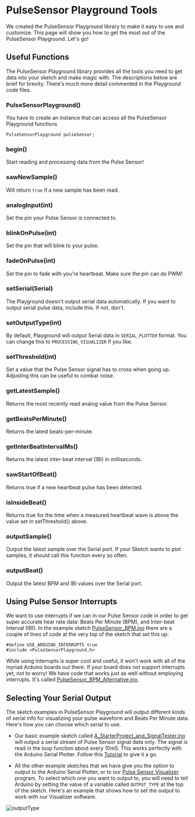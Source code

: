 # PulseSensor Playground Tools

We created the PulseSensor Playground library to make it easy to use and customize. This page will show you how to get the most out of the PulseSensor Playground. Let's go!
	
## Useful Functions

The PulseSensor Playground library provides all the tools you need to get data into your sketch and make magic with. The descriptions below are brief for brevity. There's much more detail commented in the Playground code files.

### PulseSensorPlayground()
You have to create an instance that can access all the PulseSensor Playground functions

	PulseSensorPlayground pulseSensor;

### begin()
Start reading and processing data from the Pulse Sensor!

### sawNewSample()
Will return `true` if a new sample has been read.

### analogInput(int)
Set the pin your Pulse Sensor is connected to.

### blinkOnPulse(int)
Set the pin that will blink to your pulse.

### fadeOnPulse(int)
Set the pin to fade with you're heartbeat. Make sure the pin can do PWM!

### setSerial(Serial)
The Playground doesn't output serial data automatically. If you want to output serial pulse data, include this. If not, don't.

### setOutputType(int)
By default, Playground will output Serial data in `SERIAL_PLOTTER` format. You can change this to `PROCESSING_VISUALIZER` if you like. 

### setThreshold(int)
Set a value that the Pulse Sensor signal has to cross when going up. Adjusting this can be useful to combat noise.

### getLatestSample()
Returns the most recently read analog value from the Pulse Sensor.

### getBeatsPerMinute()
Returns the latest beats-per-minute. 

### getInterBeatIntervalMs()
Returns the latest inter-beat interval (IBI) in milliseconds.

### sawStartOfBeat()
Returns true if a new heartbeat pulse has been detected.

### isInsideBeat()
Returns true for the time when a measured heartbeat wave is above the value set in setThreshold() above. 

### outputSample()
Output the latest sample over the Serial port. If your Sketch wants to plot samples, it should call this function every so often.

### outputBeat()
Output the latest BPM and IBI values over the Serial port.

## Using Pulse Sensor Interrupts

We want to use interrupts if we can in our Pulse Sensor code in order to get super accurate hear rate data: Beats Per Minute (BPM), and Inter-beat Interval (IBI). In the example sketch [PulseSensor_BPM.ino](https://github.com/biomurph/PulseSensorPlayground/tree/master/examples/PulseSensor_BPM) there are a couple of lines of code at the very top of the sketch that set this up:

	#define USE_ARDUINO_INTERRUPTS true
	#include <PulseSensorPlayground.h>
	
While using interrupts is super cool and useful, it won't work with all of the myriad Arduino boards out there. If your board does not support interrupts yet, not to worry! We have code that works just as well without employing interrupts. It's called [PulseSensor_BPM_Alternative.ino](https://github.com/biomurph/PulseSensorPlayground/tree/master/examples/PulseSensor_BPM_Alternative).

## Selecting Your Serial Output

The sketch examples in PulseSensor Playground will output different kinds of serial info for visualizing your pulse waveform and Beats Per Minute data. Here's how you can choose which serial to use.

* Our basic example sketch called [A_StarterProject_and_SignalTester.ino](https://github.com/biomurph/PulseSensorPlayground/tree/master/examples/A_StarterProject_and_SignalTester) will output a serial stream of Pulse Sensor signal data only. The signal is read in the loop function about every 10mS. This works perfectly with the Arduino Serial Plotter. Follow this [Tutorial](https://pulsesensor.com/pages/code-and-guide) to give it a go.

* All the other example sketches that we have give you the option to output to the Arduino Serial Plotter, or to our [Pulse Sensor Visualizer](https://github.com/WorldFamousElectronics/PulseSensor_Amped_Processing_Visualizer) program. To select which one you want to output to, you will need to tell Arduino by setting the value of a variable called `OUTPUT_TYPE` at the top of the sketch. Here's an example that shows how to set the output to work with our Visualizer software.
  
![outputType](https://github.com/biomurph/PulseSensorPlayground/blob/master/Images/outputType.png)
